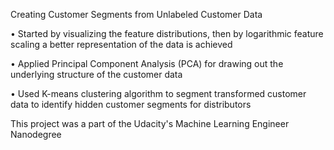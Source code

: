 Creating Customer Segments from Unlabeled Customer Data

•	Started by visualizing the feature distributions, then by logarithmic feature scaling a better representation of the data is achieved

•	Applied Principal Component Analysis (PCA) for drawing out the underlying structure of the customer data

•	Used K-means clustering algorithm to segment transformed customer data to identify hidden customer segments for distributors

This project was a part of the Udacity's Machine Learning Engineer Nanodegree
